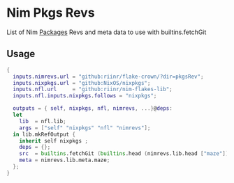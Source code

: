 # Nim Pkgs Revs

List of Nim [Packages](https://github.com/nim-lang/packages/blob/master/packages.json) Revs and meta data to use with builtins.fetchGit 


## Usage

```nix
{
  inputs.nimrevs.url = "github:riinr/flake-crown/?dir=pkgsRev";
  inputs.nixpkgs.url = "github:NixOS/nixpkgs";
  inputs.nfl.url     = "github:riinr/nim-flakes-lib";
  inputs.nfl.inputs.nixpkgs.follows = "nixpkgs";

  outputs = { self, nixpkgs, nfl, nimrevs, ...}@deps:
  let 
    lib  = nfl.lib;
    args = ["self" "nixpkgs" "nfl" "nimrevs"];
  in lib.mkRefOutput {
    inherit self nixpkgs ;
    deps = {};
    src  = builtins.fetchGit (builtins.head (nimrevs.lib.head ["maze"]));
    meta = nimrevs.lib.meta.maze;
  };
}
```

